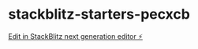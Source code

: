 # stackblitz-starters-pecxcb

[Edit in StackBlitz next generation editor ⚡️](https://stackblitz.com/~/github.com/akilah-littlejohn/stackblitz-starters-pecxcb)